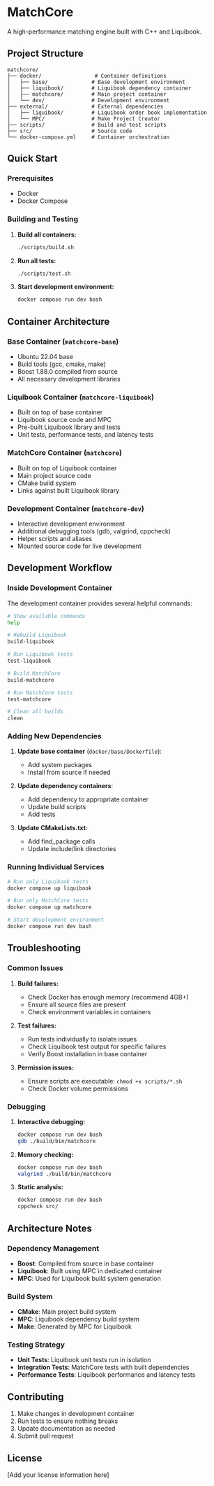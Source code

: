 # MatchCore

A high-performance matching engine built with C++ and Liquibook.

## Project Structure

```
matchcore/
├── docker/                 # Container definitions
│   ├── base/              # Base development environment
│   ├── liquibook/         # Liquibook dependency container
│   ├── matchcore/         # Main project container
│   └── dev/               # Development environment
├── external/              # External dependencies
│   ├── liquibook/         # Liquibook order book implementation
│   └── MPC/               # Make Project Creator
├── scripts/               # Build and test scripts
├── src/                   # Source code
└── docker-compose.yml     # Container orchestration
```

## Quick Start

### Prerequisites

- Docker
- Docker Compose

### Building and Testing

1. **Build all containers:**
   ```bash
   ./scripts/build.sh
   ```

2. **Run all tests:**
   ```bash
   ./scripts/test.sh
   ```

3. **Start development environment:**
   ```bash
   docker compose run dev bash
   ```

## Container Architecture

### Base Container (`matchcore-base`)
- Ubuntu 22.04 base
- Build tools (gcc, cmake, make)
- Boost 1.88.0 compiled from source
- All necessary development libraries

### Liquibook Container (`matchcore-liquibook`)
- Built on top of base container
- Liquibook source code and MPC
- Pre-built Liquibook library and tests
- Unit tests, performance tests, and latency tests

### MatchCore Container (`matchcore`)
- Built on top of Liquibook container
- Main project source code
- CMake build system
- Links against built Liquibook library

### Development Container (`matchcore-dev`)
- Interactive development environment
- Additional debugging tools (gdb, valgrind, cppcheck)
- Helper scripts and aliases
- Mounted source code for live development

## Development Workflow

### Inside Development Container

The development container provides several helpful commands:

```bash
# Show available commands
help

# Rebuild Liquibook
build-liquibook

# Run Liquibook tests
test-liquibook

# Build MatchCore
build-matchcore

# Run MatchCore tests
test-matchcore

# Clean all builds
clean
```

### Adding New Dependencies

1. **Update base container** (`docker/base/Dockerfile`):
   - Add system packages
   - Install from source if needed

2. **Update dependency containers**:
   - Add dependency to appropriate container
   - Update build scripts
   - Add tests

3. **Update CMakeLists.txt**:
   - Add find_package calls
   - Update include/link directories

### Running Individual Services

```bash
# Run only Liquibook tests
docker compose up liquibook

# Run only MatchCore tests
docker compose up matchcore

# Start development environment
docker compose run dev bash
```

## Troubleshooting

### Common Issues

1. **Build failures:**
   - Check Docker has enough memory (recommend 4GB+)
   - Ensure all source files are present
   - Check environment variables in containers

2. **Test failures:**
   - Run tests individually to isolate issues
   - Check Liquibook test output for specific failures
   - Verify Boost installation in base container

3. **Permission issues:**
   - Ensure scripts are executable: `chmod +x scripts/*.sh`
   - Check Docker volume permissions

### Debugging

1. **Interactive debugging:**
   ```bash
   docker compose run dev bash
   gdb ./build/bin/matchcore
   ```

2. **Memory checking:**
   ```bash
   docker compose run dev bash
   valgrind ./build/bin/matchcore
   ```

3. **Static analysis:**
   ```bash
   docker compose run dev bash
   cppcheck src/
   ```

## Architecture Notes

### Dependency Management

- **Boost**: Compiled from source in base container
- **Liquibook**: Built using MPC in dedicated container
- **MPC**: Used for Liquibook build system generation

### Build System

- **CMake**: Main project build system
- **MPC**: Liquibook dependency build system
- **Make**: Generated by MPC for Liquibook

### Testing Strategy

- **Unit Tests**: Liquibook unit tests run in isolation
- **Integration Tests**: MatchCore tests with built dependencies
- **Performance Tests**: Liquibook performance and latency tests

## Contributing

1. Make changes in development container
2. Run tests to ensure nothing breaks
3. Update documentation as needed
4. Submit pull request

## License

[Add your license information here] 